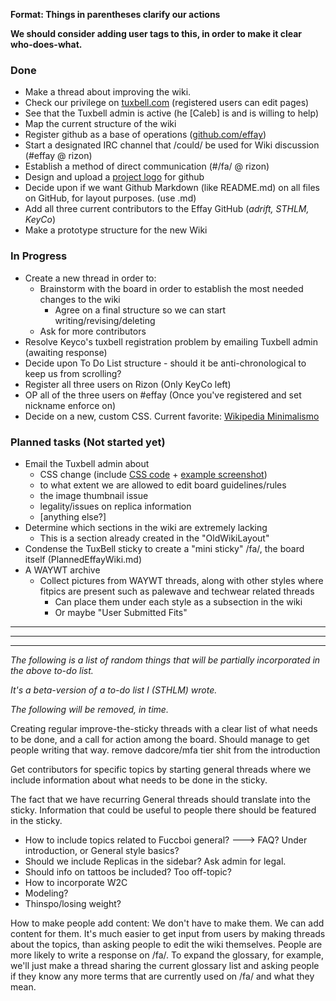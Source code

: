 **Format: Things in parentheses clarify our actions**

**We should consider adding user tags to this, in order to make it clear who-does-what.**

### Done
- Make a thread about improving the wiki. 
- Check our privilege on [tuxbell.com](https://tuxbell.com) (registered users can edit pages)
- See that the Tuxbell admin is active (he [Caleb] is and is willing to help)
- Map the current structure of the wiki
- Register github as a base of operations ([github.com/effay](https://http://github.com/effay))
- Start a designated IRC channel that /could/ be used for Wiki discussion (#effay @ rizon)
- Establish a method of direct communication (#/fa/ @ rizon)
- Design and upload a [project logo](https://raw.githubusercontent.com/effay/effay.github.io/master/effaylogo.png) for github 
- Decide upon if we want Github Markdown (like README.md) on all files on GitHub, for layout purposes. (use .md)
- Add all three current contributors to the Effay GitHub (*adrift, STHLM, KeyCo*)
- Make a prototype structure for the new Wiki

### In Progress
- Create a new thread in order to:
  - Brainstorm with the board in order to establish the most needed changes to the wiki
    - Agree on a final structure so we can start writing/revising/deleting
  - Ask for more contributors
- Resolve Keyco's tuxbell registration problem by emailing Tuxbell admin (awaiting response)
- Decide upon To Do List structure - should it be anti-chronological to keep us from scrolling?
- Register all three users on Rizon (Only KeyCo left)
- OP all of the three users on #effay (Once you've registered and set nickname enforce on)
- Decide on a new, custom CSS. Current favorite: [Wikipedia Minimalismo](https://userstyles.org/styles/100852/wikipedia-minimalismo)

### Planned tasks (Not started yet)
- Email the Tuxbell admin about
  - CSS change (include [CSS code](https://raw.githubusercontent.com/effay/effay.github.io/master/tuxbell-minimalismo.css) + [example screenshot](http://a.1339.cf/cxojwj.png))
  - to what extent we are allowed to edit board guidelines/rules
  - the image thumbnail issue
  - legality/issues on replica information
  - [anything else?]
- Determine which sections in the wiki are extremely lacking
  - This is a section already created in the "OldWikiLayout"
- Condense the TuxBell sticky to create a "mini sticky" /fa/, the board itself (PlannedEffayWiki.md)
- A WAYWT archive
  - Collect pictures from WAYWT threads, along with other styles where fitpics are present such as palewave and techwear related threads
    - Can place them under each style as a subsection in the wiki
    - Or maybe "User Submitted Fits"


---
---
---
*The following is a list of random things that will be partially incorporated in the above to-do list.*

*It's a beta-version of a to-do list I (STHLM) wrote.*

*The following will be removed, in time.*

Creating regular improve-the-sticky threads with a clear list of what needs to be done, and a call for action among the board. Should manage to get people writing that way.
remove dadcore/mfa tier shit from the introduction

Get contributors for specific topics by starting general threads where we include information about what needs to be done in the sticky. 

The fact that we have recurring General threads should translate into the sticky.
Information that could be useful to people there should be featured in the sticky. 
- How to include topics related to Fuccboi general? ---> FAQ? Under introduction, or General style basics?
- Should we include Replicas in the sidebar? Ask admin for legal.
- Should info on tattoos be included? Too off-topic?
- How to incorporate W2C
- Modeling?
- Thinspo/losing weight?

How to make people add content:
We don't have to make them. We can add content for them.
It's much easier to get input from users by making threads about the topics, than asking people to edit the wiki themselves. People are more likely to write a response on /fa/. To expand the glossary, for example, we'll just make a thread sharing the current glossary list and asking people if they know any more terms that are currently used on /fa/ and what they mean.

